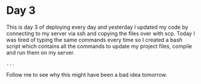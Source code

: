 # Day 3
This is day 3 of deploying every day and yesterday I updated my code by connecting to my server via ssh and copying the files over with scp.
Today I was tired of typing the same commands every time so I created a bash script which contains all the commands to update my project files, compile and run them on my server.
```
...
```
Follow me to see why this might have been a bad idea tomorrow.
